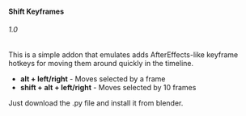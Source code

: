 #### Shift Keyframes 
###### 1.0

This is a simple addon that emulates adds AfterEffects-like keyframe hotkeys for moving them around quickly in the timeline.

- <b>alt + left/right</b> - Moves selected by a frame
- <b>shift + alt + left/right</b> - Moves selected by 10 frames





Just download the .py file and install it from blender.